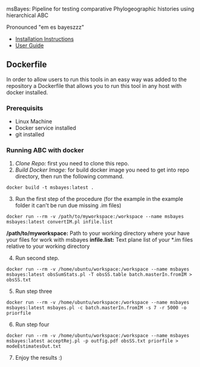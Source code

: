 msBayes: Pipeline for testing comparative Phylogeographic histories
using hierarchical ABC

Pronounced "em es bayeszzz"

* [Installation Instructions](https://docs.google.com/document/d/1enMQaogxOs0RppAmE8KcGU3nNjzotuiycAl6I1s0KYg/edit)
* [User Guide](https://docs.google.com/document/d/15heQlz60cGe6GWKcXqf1AIYMBZ6p2sKuGct-EoEHiNU/edit)

## Dockerfile

In order to allow users to run this tools in an easy way was added to the repository a Dockerfile that allows you to run this tool in any host with docker installed.

### Prerequisits
- Linux Machine
- Docker service installed
- git installed

### Running ABC with docker

1. *Clone Repo:* first you need to clone this repo.
2. *Build Docker Image:* for build docker image you need to get into repo directory, then run the following command.
```
docker build -t msbayes:latest .
```
3. Run the first step of the procedure (for the example in the example folder it can't be run due missing .im files)

```
docker run --rm -v /path/to/myworkspace:/workspace --name msbayes msbayes:latest convertIM.pl infile.list
```
**/path/to/myworkspace:** Path to your working directory where your have your files for work with msbayes
**infile.list:** Text plane list of your *.im files relative to your working directory

4. Run second step.

```
docker run --rm -v /home/ubuntu/workspace:/workspace --name msbayes msbayes:latest obsSumStats.pl -T obsSS.table batch.masterIn.fromIM > obsSS.txt
```

5. Run step three

```
docker run --rm -v /home/ubuntu/workspace:/workspace --name msbayes msbayes:latest msbayes.pl -c batch.masterIn.fromIM -s 7 -r 5000 -o priorfile
```
6. Run step four

```
docker run --rm -v /home/ubuntu/workspace:/workspace --name msbayes msbayes:latest acceptRej.pl -p outfig.pdf obsSS.txt priorfile > modeEstimatesOut.txt
```

7. Enjoy the results :)

